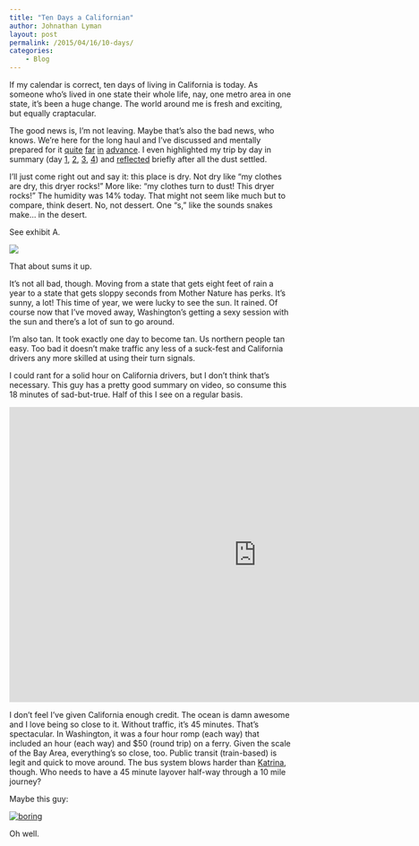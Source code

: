 ```yaml
---
title: "Ten Days a Californian"
author: Johnathan Lyman
layout: post
permalink: /2015/04/16/10-days/
categories:
    - Blog
---
```


If my calendar is correct, ten days of living in California is today. As someone who’s lived in one state their whole life, nay, one metro area in one state, it’s been a huge change. The world around me is fresh and exciting, but equally craptacular.

The good news is, I’m not leaving. Maybe that’s also the bad news, who knows. We’re here for the long haul and I’ve discussed and mentally prepared for it [quite](http://johnathanlyman.com/p/scared-to-act) [far](http://johnathanlyman.com/p/be-ready) [in](http://johnathanlyman.com/p/couch-chapter) [advance](http://johnathanlyman.com/p/wasted). I even highlighted my trip by day in summary (day [1](http://johnathanlyman.com/p/move-day-1), [2](http://johnathanlyman.com/p/move-day-2), [3](http://johnathanlyman.com/p/move-day-3), [4](http://johnathanlyman.com/p/move-day-4)) and [reflected](http://johnathanlyman.com/p/dust-settling) briefly after all the dust settled.

I’ll just come right out and say it: this place is dry. Not dry like “my clothes are dry, this dryer rocks!” More like: “my clothes turn to dust! This dryer rocks!” The humidity was 14% today. That might not seem like much but to compare, think desert. No, not dessert. One “s,” like the sounds snakes make… in the desert.

See exhibit A.

![](https://i1.wp.com/johnathanlyman.com/wp-content/uploads/2015/04/361745-5.jpeg?w=882)

That about sums it up.

It’s not all bad, though. Moving from a state that gets eight feet of rain a year to a state that gets sloppy seconds from Mother Nature has perks. It’s sunny, a lot! This time of year, we were lucky to see the sun. It rained. Of course now that I’ve moved away, Washington’s getting a sexy session with the sun and there’s a lot of sun to go around.

I’m also tan. It took exactly one day to become tan. Us northern people tan easy. Too bad it doesn’t make traffic any less of a suck-fest and California drivers any more skilled at using their turn signals.

I could rant for a solid hour on California drivers, but I don’t think that’s necessary. This guy has a pretty good summary on video, so consume this 18 minutes of sad-but-true. Half of this I see on a regular basis.

<iframe class="youtube-player" type="text/html" width="882" height="527" src="https://www.youtube.com/embed/nMR_BVpMvl8?version=3&amp;rel=1&amp;fs=1&amp;autohide=2&amp;showsearch=0&amp;showinfo=1&amp;iv_load_policy=1&amp;wmode=transparent" frameborder="0" allowfullscreen="true"></iframe>

I don’t feel I’ve given California enough credit. The ocean is damn awesome and I love being so close to it. Without traffic, it’s 45 minutes. That’s spectacular. In Washington, it was a four hour romp (each way) that included an hour (each way) and $50 (round trip) on a ferry. Given the scale of the Bay Area, everything’s so close, too. Public transit (train-based) is legit and quick to move around. The bus system blows harder than [Katrina](http://en.wikipedia.org/wiki/Hurricane_Katrina), though. Who needs to have a 45 minute layover half-way through a 10 mile journey?

Maybe this guy:

[![boring](https://i2.wp.com/johnathanlyman.com/wp-content/uploads/2015/04/boring.gif?resize=500%2C281)](https://i2.wp.com/johnathanlyman.com/wp-content/uploads/2015/04/boring.gif)

Oh well.

